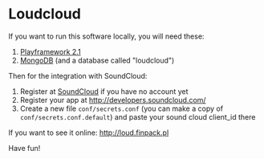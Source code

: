 Loudcloud
=====================================

If you want to run this software locally, you will need these:

1. [Playframework 2.1](http://www.playframework.com/download "Play")
2. [MongoDB](http://www.mongodb.org/downloads "MongoDB") (and a database called "loudcloud")

Then for the integration with SoundCloud:

1. Register at [SoundCloud](http://www.soundcloud.com "SoundCloud") if you have no account yet
2. Register your app at http://developers.soundcloud.com/
3. Create a new file `conf/secrets.conf` (you can make a copy of `conf/secrets.conf.default`) and paste your sound cloud client_id there

If you want to see it online: http://loud.finpack.pl

Have fun!
